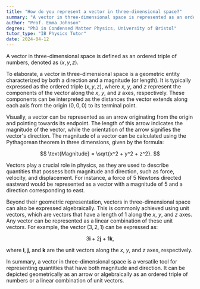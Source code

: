```yaml
---
title: "How do you represent a vector in three-dimensional space?"
summary: "A vector in three-dimensional space is represented as an ordered triple of numbers (x, y, z)."
author: "Prof. Emma Johnson"
degree: "PhD in Condensed Matter Physics, University of Bristol"
tutor_type: "IB Physics Tutor"
date: 2024-04-12
---
```


A vector in three-dimensional space is defined as an ordered triple of numbers, denoted as $(x, y, z)$.

To elaborate, a vector in three-dimensional space is a geometric entity characterized by both a direction and a magnitude (or length). It is typically expressed as the ordered triple $(x, y, z)$, where $x$, $y$, and $z$ represent the components of the vector along the $x$, $y$, and $z$ axes, respectively. These components can be interpreted as the distances the vector extends along each axis from the origin $(0, 0, 0)$ to its terminal point.

Visually, a vector can be represented as an arrow originating from the origin and pointing towards its endpoint. The length of this arrow indicates the magnitude of the vector, while the orientation of the arrow signifies the vector's direction. The magnitude of a vector can be calculated using the Pythagorean theorem in three dimensions, given by the formula:

$$
\text{Magnitude} = \sqrt{x^2 + y^2 + z^2}.
$$

Vectors play a crucial role in physics, as they are used to describe quantities that possess both magnitude and direction, such as force, velocity, and displacement. For instance, a force of $5$ Newtons directed eastward would be represented as a vector with a magnitude of $5$ and a direction corresponding to east.

Beyond their geometric representation, vectors in three-dimensional space can also be expressed algebraically. This is commonly achieved using unit vectors, which are vectors that have a length of $1$ along the $x$, $y$, and $z$ axes. Any vector can be represented as a linear combination of these unit vectors. For example, the vector $(3, 2, 1)$ can be expressed as:

$$
3\mathbf{i} + 2\mathbf{j} + 1\mathbf{k},
$$

where $\mathbf{i}$, $\mathbf{j}$, and $\mathbf{k}$ are the unit vectors along the $x$, $y$, and $z$ axes, respectively.

In summary, a vector in three-dimensional space is a versatile tool for representing quantities that have both magnitude and direction. It can be depicted geometrically as an arrow or algebraically as an ordered triple of numbers or a linear combination of unit vectors.
    